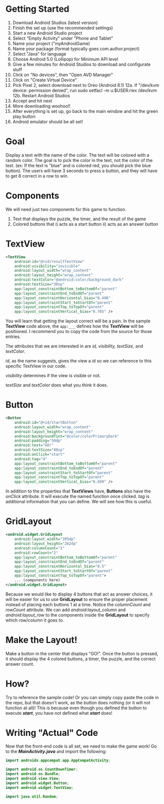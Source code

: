 # Getting Started

1. Download Android Studios (latest version)
2. Finish the set up (use the recommended settings)
3. Start a new Android Studio project
4. Select "Empty Activity" under "Phone and Tablet"
5. Name your project ("myAndroidGame)
6. Name your package (format typically goes com.author.project)
7. Select "Java" for language
8. Choose Android 5.0 (Lollipop) for Minimum API level
9. Give a few minutes for Android Studios to download and configurate stuff
10. Click on "No devices", then "Open AVD Manager"
11. Click on "Create Virtual Device"
12. Pick Pixel 2, select download next to Oreo (Android 8.1)
12a. If "/dev/kvm device: permission denied", run sudo setfacl -m u:$USER:rwx /dev/kvm
12b. Restart Android Studios
13. Accept and hit next
14. More downloading woohoo!!
15. After everything is set up, go back to the main window and hit the green play button
16. Android emulator should be all set!

# Goal

Display a text with the name of the color. The text will be colored with a random color. The goal is to pick the color in the text, not the color of the test. (ex: If the text is "blue" and is colored red, you should pick the blue button). The users will have 3 seconds to press a button, and they will have to get 8 correct in a row to win.

# Components

We will need just two components for this game to function.

1. Text that displays the puzzle, the timer, and the result of the game
2. Colored buttons that i) acts as a start button ii) acts as an answer button

# TextView

```xml
<TextView
    android:id="@+id/resultTextView"
    android:visibility="invisible"
    android:layout_width="wrap_content"
    android:layout_height="wrap_content"
    android:textColor="@android:color/background_dark"
    android:textSize="30sp"
    app:layout_constraintBottom_toBottomOf="parent"
    app:layout_constraintEnd_toEndOf="parent"
    app:layout_constraintHorizontal_bias="0.498"
    app:layout_constraintStart_toStartOf="parent"
    app:layout_constraintTop_toTopOf="parent"
    app:layout_constraintVertical_bias="0.785" />
```

You will learn that getting the layout correct will be a pain. In the sample **TextView** code above, the ```app:___``` defines how the **TextView** will be positioned. I recommend you to copy the code from the source for those entries.

The attributes that we are interested in are _id, visibility, textSize,_ and _textColor_.

_id_, as the name suggests, gives the view a id so we can reference to this specific TextView in our code.

_visibility_ determines if the view is visible or not.

_textSize_ and _textColor_ does what you think it does.

# Button

```xml
<Button
    android:id="@+id/startButton"
    android:layout_width="wrap_content"
    android:layout_height="wrap_content"
    android:backgroundTint="@color/colorPrimaryDark"
    android:padding="50dp"
    android:text="GO!"
    android:textSize="80sp"
    android:onClick="start"
    android:tag="4"
    app:layout_constraintBottom_toBottomOf="parent"
    app:layout_constraintEnd_toEndOf="parent"
    app:layout_constraintStart_toStartOf="parent"
    app:layout_constraintTop_toTopOf="parent"
    app:layout_constraintVertical_bias="0.499" />
```

In addition to the properties that **TextViews** have, **Buttons** also have the _onClick_ attribute. It will execute the named function once clicked. _tag_ is additional information that you can define. We will see how this is useful.

# GridLayout

```xml
<android.widget.GridLayout
    android:layout_width="395dp"
    android:layout_height="262dp"
    android:columnCount="2"
    android:rowCount="2"
    app:layout_constraintBottom_toBottomOf="parent"
    app:layout_constraintEnd_toEndOf="parent"
    app:layout_constraintHorizontal_bias="0.5"
    app:layout_constraintStart_toStartOf="parent"
    app:layout_constraintTop_toTopOf="parent">
    ... (components here)
</android.widget.GridLayout>
```

Because we would like to display 4 buttons that act as answer choices, it will be easier for us to use **GridLayout** to ensure the proper placement instead of placing each buttons 1 at a time. Notice the _columnCount_ and _rowCount_ attribute. We can add _android:layout_column_ and _android:layout_row_ to the components inside the **GridLayout** to specify which row/column it goes to.

# Make the Layout!

Make a button in the center that displays "GO!". Once the button is pressed, it should display the 4 colored buttons, a timer, the puzzle, and the correct answer count.

# How?

Try to reference the sample code! Or you can simply copy paste the code in the repo, but that doesn't work, as the button does nothing (or it will not function at all)! This is because even though you defined the button to execute ***start***, you have not defined what ***start*** does!

# Writing "Actual" Code

Now that the front-end code is all set, we need to make the game work! Go to the ***MainActivity.java*** and import the following:

```java
import androidx.appcompat.app.AppCompatActivity;

import android.os.CountDownTimer;
import android.os.Bundle;
import android.view.View;
import android.widget.Button;
import android.widget.TextView;

import java.util.Random;
```
